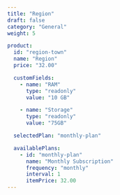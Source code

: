 ```yaml
---
title: "Region"
draft: false
category: "General"
weight: 5

product:
  id: "region-town"
  name: "Region"
  price: "32.00"

  customFields:
    - name: "RAM"
      type: "readonly"
      value: "10 GB"

    - name: "Storage"
      type: "readonly"
      value: "75GB"

  selectedPlan: "monthly-plan"

  availablePlans:
    - id: "monthly-plan"
      name: "Monthly Subscription"
      frequency: "monthly"
      interval: 1
      itemPrice: 32.00
---
```

